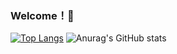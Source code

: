 ### Welcome！👋

<!--
**Hang-Shao/Hang-Shao** is a ✨ _special_ ✨ repository because its `README.md` (this file) appears on your GitHub profile.

Here are some ideas to get you started:

- 🔭 I’m currently working on ...
- 🌱 I’m currently learning ...
- 👯 I’m looking to collaborate on ...
- 🤔 I’m looking for help with ...
- 💬 Ask me about ...
- 📫 How to reach me: ...
- 😄 Pronouns: ...
- ⚡ Fun fact: ...
![Anurag's GitHub stats](https://github-readme-stats.vercel.app/api?username=Hang-shao&show_icons=true)
-->
[![Top Langs](https://github-readme-stats.vercel.app/api/top-langs/?username=Hang-shao)](https://github.com/anuraghazra/github-readme-stats)
![Anurag's GitHub stats](https://github-readme-stats.vercel.app/api?username=Hang-shao&layout=compact&langs_count=10&show_icons=true&theme=radical)

